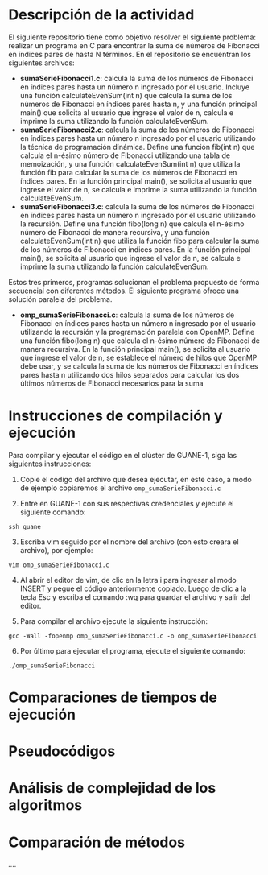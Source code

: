 # Descripción de la actividad

El siguiente repositorio tiene como objetivo resolver el siguiente problema: realizar un programa en C para encontrar la suma de números de Fibonacci en índices pares de hasta N términos. En el repositorio se encuentran los siguientes archivos: 
- **sumaSerieFibonacci1.c**: calcula la suma de los números de Fibonacci en índices pares hasta un número n ingresado por el usuario. Incluye una función calculateEvenSum(int n) que calcula la suma de los números de Fibonacci en índices pares hasta n, y una función principal main() que solicita al usuario que ingrese el valor de n, calcula e imprime la suma utilizando la función calculateEvenSum.
- **sumaSerieFibonacci2.c**: calcula la suma de los números de Fibonacci en índices pares hasta un número n ingresado por el usuario utilizando la técnica de programación dinámica. Define una función fib(int n) que calcula el n-ésimo número de Fibonacci utilizando una tabla de memoización, y una función calculateEvenSum(int n) que utiliza la función fib para calcular la suma de los números de Fibonacci en índices pares. En la función principal main(), se solicita al usuario que ingrese el valor de n, se calcula e imprime la suma utilizando la función calculateEvenSum.
- **sumaSerieFibonacci3.c**: calcula la suma de los números de Fibonacci en índices pares hasta un número n ingresado por el usuario utilizando la recursión. Define una función fibo(long n) que calcula el n-ésimo número de Fibonacci de manera recursiva, y una función calculateEvenSum(int n) que utiliza la función fibo para calcular la suma de los números de Fibonacci en índices pares. En la función principal main(), se solicita al usuario que ingrese el valor de n, se calcula e imprime la suma utilizando la función calculateEvenSum.
  
Estos tres primeros, programas solucionan el problema propuesto de forma secuencial con diferentes métodos. El siguiente programa ofrece una solución paralela del problema. 

- **omp_sumaSerieFibonacci.c**: calcula la suma de los números de Fibonacci en índices pares hasta un número n ingresado por el usuario utilizando la recursión y la programación paralela con OpenMP. Define una función fibo(long n) que calcula el n-ésimo número de Fibonacci de manera recursiva. En la función principal main(), se solicita al usuario que ingrese el valor de n, se establece el número de hilos que OpenMP debe usar, y se calcula la suma de los números de Fibonacci en índices pares hasta n utilizando dos hilos separados para calcular los dos últimos números de Fibonacci necesarios para la suma

# Instrucciones de compilación y ejecución

Para compilar y ejecutar el código en el clúster de GUANE-1, siga las siguientes instrucciones: 

1. Copie el código del archivo que desea ejecutar, en este caso, a modo de ejemplo copiaremos el archivo `omp_sumaSerieFibonacci.c`
   
2. Entre en GUANE-1 con sus respectivas credenciales y ejecute el siguiente comando: 
   
  ```
  ssh guane 
  ```
3. Escriba vim seguido por el nombre del archivo (con esto creara el archivo), por ejemplo:
  ```
  vim omp_sumaSerieFibonacci.c
  ```
4. Al abrir el editor de vim, de clic en la letra i para ingresar al modo INSERT y pegue el código anteriormente copiado. Luego de clic a la tecla Esc y escriba el comando :wq para guardar el archivo y salir del editor.

6. Para compilar el archivo ejecute la siguiente instrucción:
  ```
  gcc -Wall -fopenmp omp_sumaSerieFibonacci.c -o omp_sumaSerieFibonacci
  ```
6. Por último para ejecutar el programa, ejecute el siguiente comando:

  ```
  ./omp_sumaSerieFibonacci
  ```

# Comparaciones de tiempos de ejecución 

# Pseudocódigos

# Análisis de complejidad de los algoritmos

# Comparación de métodos

*....*

